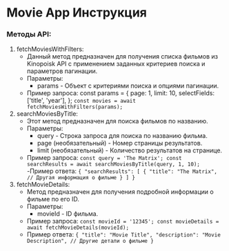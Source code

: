 # Movie App Инструкция 

### Методы API:

1. fetchMoviesWithFilters:
   - Данный метод предназначен для получения списка фильмов из Kinopoisk API с применением заданных критериев поиска и параметров пагинации.
   - Параметры:
     - params - Объект с критериями поиска и опциями пагинации.
   - Пример запроса:
 const params = {
         page: 1,
         limit: 10,
         selectFields: ['title', 'year'],
     };
     `const movies = await fetchMoviesWithFilters(params);`
2. searchMoviesByTitle:
   - Этот метод предназначен для поиска фильмов по названию.
   - Параметры:
     - query - Строка запроса для поиска по названию фильма.
     - page (необязательный) - Номер страницы результатов.
     - limit (необязательный) - Количество результатов на странице.
   - Пример запроса:
     `const query = 'The Matrix';
     const searchResults = await searchMoviesByTitle(query, 1, 10);`
   -Пример ответа:
`{
         "searchResults": [
             {
                 "title": "The Matrix",
                 // Другая информация о фильме
             }
         ]
     }`
3. fetchMovieDetails:
   - Метод предназначен для получения подробной информации о фильме по его ID.
   - Параметры:
     - movieId - ID фильма.
   - Пример запроса:
      `const movieId = '12345';
     const movieDetails = await fetchMovieDetails(movieId);`
   - Пример ответа: 
      `{
         "title": "Movie Title",
         "description": "Movie Description",
         // Другие детали о фильме
     }`



     


     



